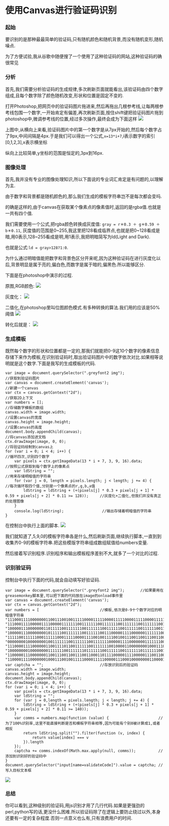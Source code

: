 # 使用Canvas进行验证码识别
### 起始
要识别的是那种最最简单的验证码,只有随机颜色和随机背景,而没有随机变形,随机噪点.

为了方便试验,我从谷歌中随便搜了一个使用了这种验证码的网站,这种验证码的确很常见

### 分析
首先,我们需要分析验证码的生成规律,多次刷新页面就能看出,该验证码由四个数字组成,且每个数字除了颜色随机改变,形状和位置是固定不变的.

打开Photoshop,把网页中的验证码图片拖进来,然后再拖出几根参考线,让每两根参考线包围一个数字,一开始肯定有偏差,再次刷新页面,按住shift键把验证码图片拖到photoshop中,微调参考线的位置,经过多次操作,最终会成为下面这样
![](http://pic002.cnblogs.com/images/2012/116671/2012100216184444.jpg)

上图中,从横向上来看,验证码图片中的第一个数字是从7px开始的,然后每个数字占了9px,中间间隔是4px.于是我们可以得出一个公式,`x=13*i+7`,i表示数字的索引[0,1,2,3],x表示横坐标

纵向上比较简单,y坐标的范围是恒定的,3px到16px.

### 图像处理
首先,我并没有专业的图像处理知识,所以下面说的专业词汇肯定是有问题的,以理解为主.

由于数字和背景都是随机颜色的,那么我们生成的模板字符串岂不是每次都会变吗.

的确是这样的,由于canvas在获取某个像素点的像素值时,返回的是rgba值.也就是一共有四个值.

我们需要使用一个公式,把rgba颜色转换成灰度值:
`gray = r＊0.3 ＋ g＊0.59 ＋ b＊0.11`,
灰度值的范围是0~255,我这里把128看成临界点,也就是把0~128看成是暗,用0表示,128~255看成是明,用1表示,我把明暗简写为ld(Light and Dark).

也就是公式:`ld = gray>128?1:0`.

为什么通过明暗值能把数字和背景色区分开来呢,因为这种验证码在进行灰度化以后,背景明显是属于亮的,偏白色,而数字是属于暗的,偏黑色.所以能够区分.

下面是在photoshop中演示的过程.

原图,RGB颜色:
![](http://pic002.cnblogs.com/images/2012/116671/2012100516033594.png)

灰度化：
![](http://pic002.cnblogs.com/images/2012/116671/2012100516042359.png)

二值化,在photoshop里叫位图颜色模式.有多种转换的算法.我们用的应该是50%阈值
![](http://pic002.cnblogs.com/images/2012/116671/2012100516063479.png)

转化后就是：
![](http://pic002.cnblogs.com/images/2012/116671/2012100516070577.png)

### 生成模板
既然每个数字的形状和位置都是一定的,那我们就能把0-9这10个数字的像素信息存储下来作为模板,在识别验证码时,取出验证码图片中的数字依次对比.如果相等说明就是这个数字.下面是我写的生成模板的代码.

    var image = document.querySelector(".greyfont2 img");                 //获取到验证码图片
    var canvas = document.createElement('canvas');                        //新建一个canvas
    var ctx = canvas.getContext("2d");                                    //获取2D上下文
    var numbers = [];                                                     //存储数字模板的数组
    canvas.width = image.width;                                           //设置canvas的宽度
    canvas.height = image.height;                                         //设置canvas的高度
    document.body.appendChild(canvas);                                    //将canvas添加进文档
    ctx.drawImage(image, 0, 0);                                           //将验证码绘制到canvas上
    for (var i = 0; i < 4; i++) {                                         //循环四次,识别四个数字
        var pixels = ctx.getImageData(13 * i + 7, 3, 9, 16).data;         //按照公式获取到每个数字上的像素点
        var ldString = "";                                                //用来存储明暗值的字符串
        for (var j = 0, length = pixels.length; j < length; j += 4) {                 //每次循环取四个值,分别是一个像素点的r,g,b,a值
            ldString = ldString + (+(pixels[j] * 0.3 + pixels[j + 1] * 0.59 + pixels[j + 2] * 0.11 >= 128));     //灰度化+二值化,但我们并没有真正的处理图像
        }                 
        console.log(ldString);                 //输出存储着明暗值的字符串
    }          


在控制台中执行上面的脚本.
![](http://pic002.cnblogs.com/images/2012/116671/2012100217361025.png)

我们就知道了,5,9,0的模板字符串各是什么,然后刷新页面,继续执行脚本,一直到到收集齐0-9的模板字符串.把这些模版字符串组成数组赋值给numbers变量.

然后接着写识别程序.识别程序和输出模板程序差别不大,就多了一个对比的过程.

### 识别验证码
控制台中执行下面的代码,就会自动填写好验证码.

    var image = document.querySelector(".greyfont2 img");       //如果要用在greasemonkey脚本里,可以把下面的代码放在image的onload事件里          
    var canvas = document.createElement('canvas');                 
    var ctx = canvas.getContext("2d");                 
    var numbers = [                           //模板,依次是0-9十个数字对应的明暗值字符串
    "111000111100000001100111001001111100001111100001111100001111100001111100001111100001111100100111001100000001111000111111111111111111111111111111",
    "111000111100000111100000111111100111111100111111100111111100111111100111111100111111100111111100111100000000100000000111111111111111111111111111",
    "100000111000000011011111001111111001111111001111110011111100111111001111110011111100111111001111111000000001000000001111111111111111111111111111",
    "100000111000000001011111001111111001111110011100000111100000011111110001111111001111111001011110001000000011100000111111111111111111111111111111",
    "111110011111100011111100011111000011110010011110010011100110011100110011000000000000000000111110011111110011111110011111111111111111111111111111",
    "000000001000000001001111111001111111001111111000001111000000011111110001111111001111111001011110001000000011100000111111111111111111111111111111",
    "111000011110000001100111101100111111001111111001000011000000001000111000001111100001111100100111000100000001111000011111111111111111111111111111",
    "100000000100000000111111100111111101111111001111110011111110111111100111111101111111001111111001111110011111110011111111111111111111111111111111",
    "110000011100000001100111001100111001100011011110000011110000011100110001001111100001111100000111000100000001110000011111111111111111111111111111",
    "110000111100000001000111001001111100001111100000111000100000000110000100111111100111111001101111001100000011110000111111111111111111111111111111"];
    var captcha = "";                         //存放识别后的验证码
    canvas.width = image.width;
    canvas.height = image.height;
    document.body.appendChild(canvas);
    ctx.drawImage(image, 0, 0);
    for (var i = 0; i < 4; i++) {
        var pixels = ctx.getImageData(13 * i + 7, 3, 9, 16).data;
        var ldString = "";
        for (var j = 0,length = pixels.length; j < length; j += 4) {
            ldString = ldString + (+(pixels[j] * 0.3 + pixels[j + 1] * 0.59 + pixels[j + 2] * 0.11 >= 140));
        }
        var comms = numbers.map(function (value) {                      //为了100%识别率,这里不能直接判断是否和模板字符串相等,因为可能有个别0被计算成1,或者相反
            return ldString.split("").filter(function (v, index) {
                return value[index] === v
            }).length
        });
        captcha += comms.indexOf(Math.max.apply(null, comms));          //添加到识别好的验证码中
    }
    document.querySelector("input[name=validateCode]").value = captcha; //写入目标文本框

![](http://pic002.cnblogs.com/images/2012/116671/2012100516224576.png)

### 总结
你可以看到,这种级别的验证码,用js识别才用了几行代码.如果是更强劲的perl,python写的话,更没什么困难.所以验证码除了在逻辑上要防止绕过以外,本身还要有一定的复杂程度.否则一点意义也么有,只有浪费用户的时间.
